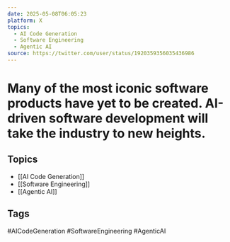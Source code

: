 ```yaml
---
date: 2025-05-08T06:05:23
platform: X
topics:
  - AI Code Generation
  - Software Engineering
  - Agentic AI
source: https://twitter.com/user/status/1920359356035436986
---
```

# Many of the most iconic software products have yet to be created. AI-driven software development will take the industry to new heights.

## Topics
- [[AI Code Generation]]
- [[Software Engineering]]
- [[Agentic AI]]

## Tags
#AICodeGeneration #SoftwareEngineering #AgenticAI